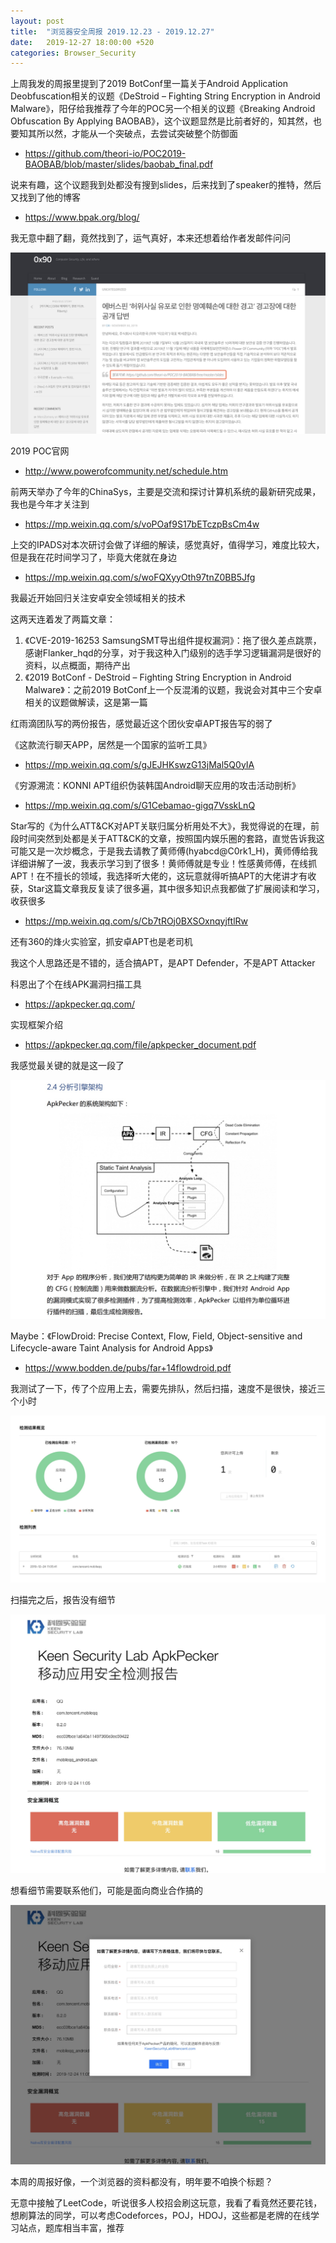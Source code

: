 ```yaml
---
layout: post
title:  "浏览器安全周报 2019.12.23 - 2019.12.27"
date:   2019-12-27 18:00:00 +520
categories: Browser_Security
---
```


上周我发的周报里提到了2019 BotConf里一篇关于Android Application Deobfuscation相关的议题《DeStroid – Fighting String Encryption in Android Malware》，阳仔给我推荐了今年的POC另一个相关的议题《Breaking Android Obfuscation By Applying BAOBAB》，这个议题显然是比前者好的，知其然，也要知其所以然，才能从一个突破点，去尝试突破整个防御面
- https://github.com/theori-io/POC2019-BAOBAB/blob/master/slides/baobab_final.pdf

说来有趣，这个议题我到处都没有搜到slides，后来找到了speaker的推特，然后又找到了他的博客
- https://www.bpak.org/blog/

我无意中翻了翻，竟然找到了，运气真好，本来还想着给作者发邮件问问

![IMAGE](/assets/resources/91B9D8229BBF05C175137345EF9B2B0A.jpg)

2019 POC官网
- http://www.powerofcommunity.net/schedule.htm

前两天举办了今年的ChinaSys，主要是交流和探讨计算机系统的最新研究成果，我也是今年才关注到
- https://mp.weixin.qq.com/s/voPOaf9S17bETczpBsCm4w

上交的IPADS对本次研讨会做了详细的解读，感觉真好，值得学习，难度比较大，但是我在花时间学习了，毕竟大佬就在身边
- https://mp.weixin.qq.com/s/woFQXyyOth97tnZ0BB5Jfg

我最近开始回归关注安卓安全领域相关的技术

这两天连着发了两篇文章：
1. 《CVE-2019-16253 SamsungSMT导出组件提权漏洞》：拖了很久差点跳票，感谢Flanker_hqd的分享，对于我这种入门级别的选手学习逻辑漏洞是很好的资料，以点概面，期待产出
2. 《2019 BotConf - DeStroid – Fighting String Encryption in Android Malware》：之前2019 BotConf上一个反混淆的议题，我说会对其中三个安卓相关的议题做解读，这是第一篇

红雨滴团队写的两份报告，感觉最近这个团伙安卓APT报告写的弱了

《这款流行聊天APP，居然是一个国家的监听工具》
- https://mp.weixin.qq.com/s/gJEJHKswzG13jMal5Q0yIA

《穷源溯流：KONNI APT组织伪装韩国Android聊天应用的攻击活动剖析》
- https://mp.weixin.qq.com/s/G1Cebamao-gigq7VsskLnQ

Star写的《为什么ATT&CK对APT关联归属分析用处不大》，我觉得说的在理，前段时间突然到处都是关于ATT&CK的文章，按照国内娱乐圈的套路，直觉告诉我这可能又是一次炒概念，于是我去请教了黄师傅(hyabcd@C0rk1_H)，黄师傅给我详细讲解了一波，我表示学习到了很多！黄师傅就是专业！性感黄师傅，在线抓APT！在不擅长的领域，我选择听大佬的，这玩意就得听搞APT的大佬讲才有收获，Star这篇文章我反复读了很多遍，其中很多知识点我都做了扩展阅读和学习，收获很多
- https://mp.weixin.qq.com/s/Cb7tROj0BXSOxnqyjftlRw

还有360的烽火实验室，抓安卓APT也是老司机

我这个人思路还是不错的，适合搞APT，是APT Defender，不是APT Attacker

科恩出了个在线APK漏洞扫描工具
- https://apkpecker.qq.com/

实现框架介绍
- https://apkpecker.qq.com/file/apkpecker_document.pdf

我感觉最关键的就是这一段了

![IMAGE](/assets/resources/F9F4BFF2C452863DFB1E4A3BED20E315.jpg)

Maybe：《FlowDroid: Precise Context, Flow, Field, Object-sensitive and Lifecycle-aware Taint Analysis for Android Apps》
- https://www.bodden.de/pubs/far+14flowdroid.pdf

我测试了一下，传了个应用上去，需要先排队，然后扫描，速度不是很快，接近三个小时

![IMAGE](/assets/resources/567C20EFCCA1644816EBCEBC4D884F29.jpg)

扫描完之后，报告没有细节

![IMAGE](/assets/resources/6240A03733FC02AF18FE96330D375A1F.jpg)

想看细节需要联系他们，可能是面向商业合作搞的

![IMAGE](/assets/resources/6DD283F0E9FC73E12A1D27FF25E53DDB.jpg)

本周的周报好像，一个浏览器的资料都没有，明年要不咱换个标题？

无意中接触了LeetCode，听说很多人校招会刷这玩意，我看了看竟然还要花钱，想刷算法的同学，可以考虑Codeforces，POJ，HDOJ，这些都是老牌的在线学习站点，题库相当丰富，推荐